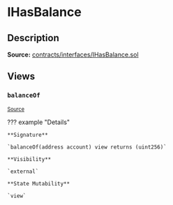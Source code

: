 # IHasBalance

## Description

**Source:** [contracts/interfaces/IHasBalance.sol](https://github.com/Synthetixio/synthetix/tree/v2.50.0-ovm-alpha/contracts/interfaces/IHasBalance.sol)

## Views

### `balanceOf`

<sub>[Source](https://github.com/Synthetixio/synthetix/tree/v2.50.0-ovm-alpha/contracts/interfaces/IHasBalance.sol#L6)</sub>

??? example "Details"

    **Signature**

    `balanceOf(address account) view returns (uint256)`

    **Visibility**

    `external`

    **State Mutability**

    `view`
